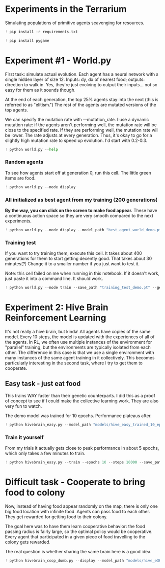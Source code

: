 # Experiments in the Terrarium
Simulating populations of primitive agents scavenging for resources.


```python
! pip install -r requirements.txt
```


```python
! pip install pygame
```

# Experiment #1 - World.py
First task: simulate actual evolution. Each agent has a neural network with a single hidden layer of size 12. Inputs: dy, dx of nearest food; outputs: direction to walk in. Yes, they're just evolving to output their inputs... not so easy for them as it sounds though.

At the end of each generation, the top 25% agents stay into the next (this is referred to as "elitism.") The rest of the agents are mutated versions of the top agents.

We can specify the mutation rate with --mutation_rate. I use a dynamic mutation rate: if the agents aren't performing well, the mutation rate will be close to the specified rate. If they are performing well, the mutation rate will be lower. The rate adjusts at every generation. Thus, it's okay to go for a slightly high mutation rate to speed up evolution. I'd start with 0.2-0.3.


```python
! python world.py --help
```

### Random agents
To see how agents start off at generation 0, run this cell. The little green items are food.


```python
! python world.py --mode display
```

### All initialized as best agent from my training (200 generations)
**By the way, you can click on the screen to make food appear.**
These have a continuous action space so they are very smooth compared to the next experiments.


```python
! python world.py --mode display --model_path "best_agent_world_demo.pt" --num_foods 30
```

### Training test
If you want to try training them, execute this cell. It takes about 400 generations for them to start getting decently good. That takes about 30 minutes(?) Change it to a smaller number if you just want to test it.

Note: this cell failed on me when running in this notebook. If it doesn't work, just paste it into a command line. It should work.


```python
! python world.py --mode train --save_path "training_test_demo.pt" --generations 400 --mutation_rate 0.2
```

# Experiment 2: Hive Brain Reinforcement Learning
It's not really a hive brain, but kinda! All agents have copies of the same model. Every 10 steps, the model is updated with the experiences of all of the agents. In RL, we often use multiple instances of the environment for "parallel" training, but the environments are typically isolated from each other. The difference in this case is that we use a single environment with many instances of the same agent training in it collectively. This becomes particularly interesting in the second task, where I try to get them to cooperate.

## Easy task - just eat food
This trains WAY faster than their genetic counterparts. I did this as a proof of concept to see if I could make the collective learning work. They are also very fun to watch.

The demo model was trained for 10 epochs. Performance plateaus after.

```python
! python hivebrain_easy.py --model_path "models/hive_easy_trained_10_ep.pt" --display --num_foods 100
```

### Train it yourself
From my trials it actually gets close to peak performance in about 5 epochs, which only takes a few minutes to train.


```python
! python hivebrain_easy.py --train --epochs 10 --steps 10000 --save_path "hive_easy_test_demo.pt"
```

# Difficult task - Cooperate to bring food to colony
Now, instead of having food appear randomly on the map, there is only one big food location with infinite food. Agents can pass food to each other. They get rewarded for getting food to their colony.

The goal here was to have them learn cooperative behavior: the food passing radius is fairly large, so the optimal policy would be cooperative. Every agent that participated in a given piece of food travelling to the colony gets rewarded.

The real question is whether sharing the same brain here is a good idea.

```python
! python hivebrain_coop_dumb.py --display --model_path "models/hive_e30_s6.pt"
```
